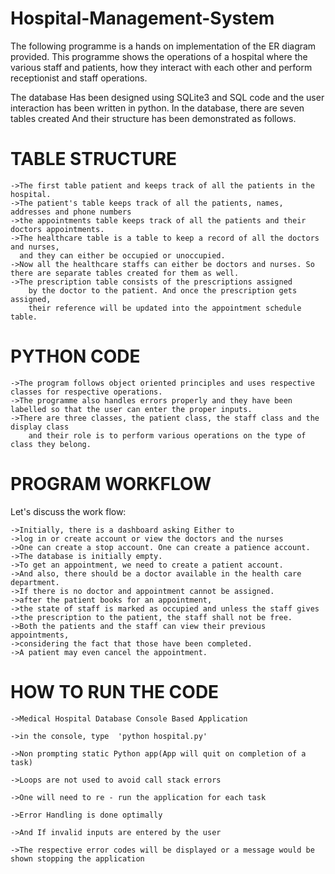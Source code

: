 # Hospital-Management-System
The following programme is a hands on implementation of the ER diagram provided.
This programme shows the operations of a hospital where the various staff and patients,
how they interact with each other and perform receptionist and staff operations.

The database Has been designed using SQLite3 and SQL code and the user interaction has been written in python.
In the database, there are seven tables created And their structure has been demonstrated as follows.

# TABLE STRUCTURE
    ->The first table patient and keeps track of all the patients in the hospital.
    ->The patient's table keeps track of all the patients, names, addresses and phone numbers
    ->the appointments table keeps track of all the patients and their doctors appointments. 
    ->The healthcare table is a table to keep a record of all the doctors and nurses,
      and they can either be occupied or unoccupied.
    ->Now all the healthcare staffs can either be doctors and nurses. So there are separate tables created for them as well.
    ->The prescription table consists of the prescriptions assigned 
        by the doctor to the patient. And once the prescription gets assigned, 
        their reference will be updated into the appointment schedule table.


# PYTHON CODE
    ->The program follows object oriented principles and uses respective classes for respective operations.
    ->The programme also handles errors properly and they have been labelled so that the user can enter the proper inputs.
    ->There are three classes, the patient class, the staff class and the display class
        and their role is to perform various operations on the type of class they belong.


# PROGRAM WORKFLOW

Let's discuss the work flow:

    ->Initially, there is a dashboard asking Either to 
    ->log in or create account or view the doctors and the nurses
    ->One can create a stop account. One can create a patience account. 
    ->The database is initially empty.
    ->To get an appointment, we need to create a patient account. 
    ->And also, there should be a doctor available in the health care department. 
    ->If there is no doctor and appointment cannot be assigned.
    ->after the patient books for an appointment, 
    ->the state of staff is marked as occupied and unless the staff gives 
    ->the prescription to the patient, the staff shall not be free.
    ->Both the patients and the staff can view their previous appointments, 
    ->considering the fact that those have been completed.
    ->A patient may even cancel the appointment.


# HOW TO RUN THE CODE
    ->Medical Hospital Database Console Based Application

    ->in the console, type  'python hospital.py'

    ->Non prompting static Python app(App will quit on completion of a task)
    
    ->Loops are not used to avoid call stack errors
    
    ->One will need to re - run the application for each task
    
    ->Error Handling is done optimally 
    
    ->And If invalid inputs are entered by the user 
    
    ->The respective error codes will be displayed or a message would be shown stopping the application
